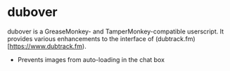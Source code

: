 # dubover

dubover is a GreaseMonkey- and TamperMonkey-compatible userscript. It provides various enhancements to the interface of (dubtrack.fm)[https://www.dubtrack.fm).

* Prevents images from auto-loading in the chat box
